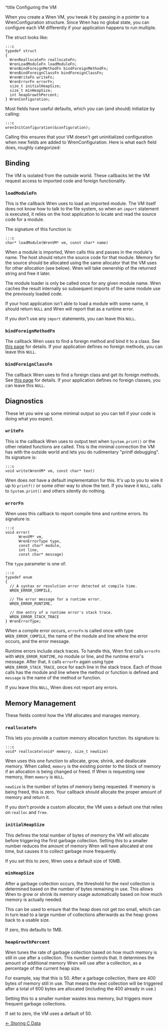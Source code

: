 ^title Configuring the VM

When you create a Wren VM, you tweak it by passing in a pointer to a
WrenConfiguration structure. Since Wren has no global state, you can configure
each VM differently if your application happens to run multiple.

The struct looks like:

    :::c
    typedef struct
    {
      WrenReallocateFn reallocateFn;
      WrenLoadModuleFn loadModuleFn;
      WrenBindForeignMethodFn bindForeignMethodFn;
      WrenBindForeignClassFn bindForeignClassFn;
      WrenWriteFn writeFn;
      WrenErrorFn errorFn;
      size_t initialHeapSize;
      size_t minHeapSize;
      int heapGrowthPercent;
    } WrenConfiguration;

Most fields have useful defaults, which you can (and should) initialize by
calling:

    :::c
    wrenInitConfiguration(&configuration);

Calling this ensures that your VM doesn't get uninitialized configuration when
new fields are added to WrenConfiguration. Here is what each field does, roughly
categorized:

## Binding

The VM is isolated from the outside world. These callbacks let the VM request
access to imported code and foreign functionality.

### `loadModuleFn`

This is the callback Wren uses to load an imported module. The VM itself does
not know how to talk to the file system, so when an `import` statement is
executed, it relies on the host application to locate and read the source code
for a module.

The signature of this function is:

    :::c
    char* loadModule(WrenVM* vm, const char* name)

When a module is imported, Wren calls this and passes in the module's name. The
host should return the source code for that module. Memory for the source should
be allocated using the same allocator that the VM uses for other allocation (see
below). Wren will take ownership of the returned string and free it later.

The module loader is only be called once for any given module name. Wren caches
the result internally so subsequent imports of the same module use the
previously loaded code.

If your host application isn't able to load a module with some name, it should
return `NULL` and Wren will report that as a runtime error.

If you don't use any `import` statements, you can leave this `NULL`.

### `bindForeignMethodFn`

The callback Wren uses to find a foreign method and bind it to a class. See
[this page][foreign method] for details. If your application defines no foreign
methods, you can leave this `NULL`.

[foreign method]: /embedding/calling-c-from-wren.html

### `bindForeignClassFn`

The callback Wren uses to find a foreign class and get its foreign methods. See
[this page][foreign class] for details. If your application defines no foreign
classes, you can leave this `NULL`.

[foreign class]: /embedding/storing-c-data.html

## Diagnostics

These let you wire up some minimal output so you can tell if your code is doing
what you expect.

### `writeFn`

This is the callback Wren uses to output text when `System.print()` or the other
related functions are called. This is the minimal connection the VM has with the
outside world and lets you do rudimentary "printf debugging". Its signature is:

    :::c
    void write(WrenVM* vm, const char* text)

Wren does *not* have a default implementation for this. It's up to you to wire
it up to `printf()` or some other way to show the text. If you leave it `NULL`,
calls to `System.print()` and others silently do nothing.

### `errorFn`

Wren uses this callback to report compile time and runtime errors. Its signature
is:

    :::c
    void error(
          WrenVM* vm,
          WrenErrorType type,
          const char* module,
          int line,
          const char* message)

The `type` parameter is one of:

    :::c
    typedef enum
    {
      // A syntax or resolution error detected at compile time.
      WREN_ERROR_COMPILE,

      // The error message for a runtime error.
      WREN_ERROR_RUNTIME,

      // One entry of a runtime error's stack trace.
      WREN_ERROR_STACK_TRACE
    } WrenErrorType;

When a compile error occurs, `errorFn` is called once with type
`WREN_ERROR_COMPILE`, the name of the module and line where the error occurs,
and the error message.

Runtime errors include stack traces. To handle this, Wren first calls `errorFn`
with `WREN_ERROR_RUNTIME`, no module or line, and the runtime error's message.
After that, it calls `errorFn` again using type `WREN_ERROR_STACK_TRACE`, once
for each line in the stack trace. Each of those calls has the module and line
where the method or function is defined and `message` is the name of the method
or function.

If you leave this `NULL`, Wren does not report any errors.

## Memory Management

These fields control how the VM allocates and manages memory.

### `reallocateFn`

This lets you provide a custom memory allocation function. Its signature is:

    :::c
    void* reallocate(void* memory, size_t newSize)

Wren uses this one function to allocate, grow, shrink, and deallocate memory.
When called, `memory` is the existing pointer to the block of memory if an
allocation is being changed or freed. If Wren is requesting new memory, then
`memory` is `NULL`.

`newSize` is the number of bytes of memory being requested. If memory is being
freed, this is zero. Your callback should allocate the proper amount of memory
and return it.

If you don't provide a custom allocator, the VM uses a default one that relies
on `realloc` and `free`.

### `initialHeapSize`

This defines the total number of bytes of memory the VM will allocate before
triggering the first garbage collection. Setting this to a smaller number
reduces the amount of memory Wren will have allocated at one time, but causes it
to collect garbage more frequently.

If you set this to zero, Wren uses a default size of 10MB.

### `minHeapSize`

After a garbage collection occurs, the threshold for the *next* collection is
determined based on the number of bytes remaining in use. This allows Wren to
grow or shrink its memory usage automatically based on how much memory is
actually needed.

This can be used to ensure that the heap does not get *too* small, which can
in turn lead to a large number of collections afterwards as the heap grows
back to a usable size.

If zero, this defaults to 1MB.

### `heapGrowthPercent`

Wren tunes the rate of garbage collection based on how much memory is still in
use after a collection. This number controls that. It determines the amount of
additional memory Wren will use after a collection, as a percentage of the
current heap size.

For example, say that this is 50. After a garbage collection, there are 400
bytes of memory still in use. That means the next collection will be triggered
after a total of 600 bytes are allocated (including the 400 already in use.)

Setting this to a smaller number wastes less memory, but triggers more
frequent garbage collections.

If set to zero, the VM uses a default of 50.

<a href="storing-c-data.html">&larr; Storing C Data</a>
